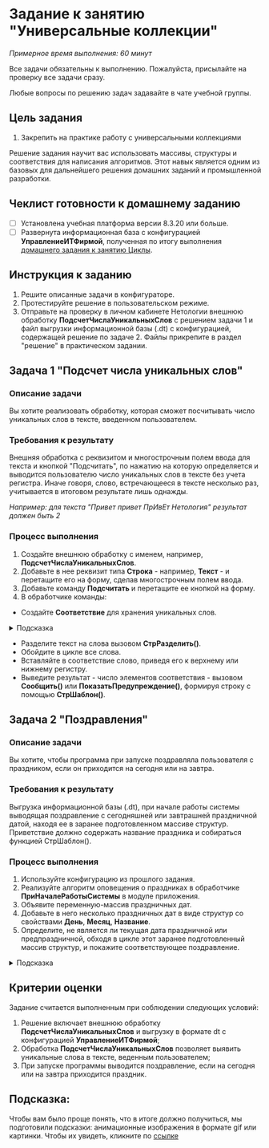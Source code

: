 # Задание к занятию "Универсальные коллекции"
_Примерное время выполнения: 60 минут_

Все задачи обязательны к выполнению. Пожалуйста, присылайте на проверку все задачи сразу.

Любые вопросы по решению задач задавайте в чате учебной группы.

## Цель задания

1. Закрепить на практике работу с универсальными коллекциями

Решение задания научит вас использовать массивы, структуры и соответствия для написания алгоритмов. Этот навык является одним из базовых для дальнейшего решения домашних заданий и промышленной разработки.

## Чеклист готовности к домашнему заданию

- [ ] Установлена учебная платформа версии 8.3.20 или больше.
- [ ] Развернута информационная база с конфигурацией **УправлениеИТФирмой**, полученная по итогу выполнения [домашнего задания к занятию Циклы](/homework-2-6.md).

## Инструкция к заданию

1. Решите описанные задачи в конфигураторе.
2. Протестируйте решение в пользовательском режиме.
3. Отправьте на проверку в личном кабинете Нетологии внешнюю обработку **ПодсчетЧислаУникальныхСлов** с решением задачи 1 и файл выгрузки информационной базы (.dt) с конфигурацией, содержащей решение по задаче 2. Файлы прикрепите в раздел "решение" в практическом задании.

## Задача 1 "Подсчет числа уникальных слов"

### Описание задачи
Вы хотите реализовать обработку, которая сможет посчитывать число уникальных слов в тексте, введенном пользователем.

### Требования к результату
Внешняя обработка с реквизитом и многострочным полем ввода для текста и кнопкой "Подсчитать", по нажатию на которую определяется и выводится пользователю число уникальных слов в тексте без учета регистра. Иначе говоря, слово, встречающееся в тексте несколько раз, учитывается в итоговом результате лишь однажды.

_Например: для текста "Привет привет ПрИвЕт Нетология" результат должен быть 2_

### Процесс выполнения
1. Создайте внешнюю обработку с именем, например, **ПодсчетЧислаУникальныхСлов**.
2. Добавьте в нее реквизит типа **Строка** - например, **Текст** - и перетащите его на форму, сделав многострочным полем ввода.
3. Добавьте команду **Подсчитать** и перетащите ее кнопкой на форму.
4. В обработчике команды:
* Создайте **Соответствие** для хранения уникальных слов.

<details>
    <summary>Подсказка</summary>

Пример решения задачи по поиску дублирующих чисел:

```
МассивЧисел = Новый Массив;  
МассивЧисел.Добавить(0);  
МассивЧисел.Добавить(1);  
МассивЧисел.Добавить(2);  
МассивЧисел.Добавить(2);  
МассивЧисел.Добавить(0);  
Поиск = Новый Соответствие;  
Для Каждого Число Из МассивЧисел Цикл  
   Повтор = Дубликаты.Получить(Число);  
   Если Повтор = Неопределенно Тогда  
    Дубликаты.Вставить(Число, 1);  
 Иначе 
  НовоеЗначение = Повтор + 1;  
  Дубликаты.Вставить(Число, НовоеЗначение);  
 КонецЕсли;  
КонецЦикла;

Для Каждого ЭлементСоответствия Из Дубликаты Цикл  
Сообщить (СтрШаблон(“Значение %1 встретилось %2 раза”,  ЭлементСоответствия.Ключ, ЭлементСоответствия.Значение));  
КонецЦикла;  
```

</details>

* Разделите текст на слова вызовом **СтрРазделить()**.
* Обойдите в цикле все слова.
* Вставляйте в соответствие слово, приведя его к верхнему или нижнему регистру.
* Выведите результат - число элементов соответствия - вызовом **Сообщить()** или **ПоказатьПредупреждение()**, формируя строку с помощью **СтрШаблон()**.

## Задача 2 "Поздравления"

### Описание задачи
Вы хотите, чтобы программа при запуске поздравляла пользователя с праздником, если он приходится на сегодня или на завтра.

### Требования к результату
Выгрузка информационной базы (.dt), при начале работы системы выводящая поздравление с сегодняшней или завтрашней праздничной датой, находя ее в заранее подготовленном массиве структур. Приветствие должно содержать название праздника и собираться функцией СтрШаблон().

### Процесс выполнения
1. Используйте конфигурацию из прошлого задания.
2. Реализуйте алгоритм оповещения о праздниках в обработчике **ПриНачалеРаботыСистемы** в модуле приложения.
3. Объявите переменную-массив праздничных дат.
4. Добавьте в него несколько праздничных дат в виде структур со свойствами **День**, **Месяц**, **Название**.
5. Определите, не является ли текущая дата праздничной или предпраздничной, обходя в цикле этот заранее подготовленный массив структур, и покажите соответствующее поздравление.

<details>
    <summary>Подсказка</summary>

Пример задачи, которая уведомляет сотрудника о планируемых работах на оборудовании.

```
ДатыПрофилактик = Новый Массив;  
ДатыПрофилактик.Добавить(Новый Структура("День, Название", 2,  "Профилактика оборудования ПЭВМ"));  
ДатыПрофилактик.Добавить(Новый Структура("День, Название", 3,  "Профилактика оборудования ИБП"));  
ДатыПрофилактик.Добавить(Новый Структура("День, Название", 4,  "Профилактика серверного оборудования"));
Для Каждого Элемент Из ДатыПрофилактик Цикл  
	Если День(ТекущаяДата()) = Элемент.День 	Тогда  
		Сообщить(СтрШаблон("Сегодня - %1",Элемент.Название));  
	КонецЕсли;	КонецЦикла;  
```

</details>

## Критерии оценки

Задание считается выполненным при соблюдении следующих условий:
1. Решение включает внешнюю обработку **ПодсчетЧислаУникальныхСлов** и  выгрузку в формате dt с конфигурацией **УправлениеИТФирмой**;
2. Обработка **ПодсчетЧислаУникальныхСлов** позволяет выявить уникальные слова в тексте, веденным пользователем;
3. При запуске программы выводится поздравление, если на сегодня или на завтра приходится праздник.

## Подсказка:

Чтобы вам было проще понять, что в итоге должно получиться, мы подготовили подсказки: анимационные изображения в формате gif или картинки. Чтобы их увидеть, кликните по [ссылке](https://github.com/netology-code/1c-homeworks/blob/vy-new-format/Examples/homework-2-7-example.md)
